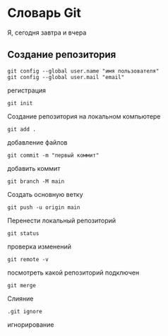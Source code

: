 # Словарь Git
Я, сегодня завтра и вчера
## Создание репозитория

```
git config --global user.name "имя пользователя"
git config --global user.mail "email"
```
регистрация

``` 
git init
```
Создание репозитория на локальном компьютере 

```
git add .
```
добавление файлов 

```
git commit -m "первый коммит"
```
добавить коммит


```
git branch -M main
```
Создать основную ветку

```
git push -u origin main
```
Перенести локальный репозиторий

```
git status
```
проверка изменений

```
git remote -v
```
посмотреть какой репозиторий подключен

```
git merge
```
Слияние

```
.git ignore
```
игнорирование

